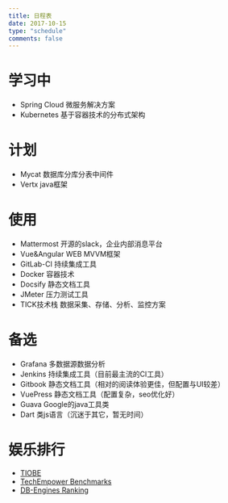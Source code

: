 ```yaml
---
title: 日程表
date: 2017-10-15
type: "schedule"
comments: false
---
```


# 学习中
- Spring Cloud 微服务解决方案
- Kubernetes 基于容器技术的分布式架构

# 计划
- Mycat 数据库分库分表中间件
- Vertx java框架

<!-- more -->

# 使用
- Mattermost 开源的slack，企业内部消息平台
- Vue&Angular WEB MVVM框架
- GitLab-CI 持续集成工具
- Docker 容器技术
- Docsify 静态文档工具
- JMeter 压力测试工具
- TICK技术栈 数据采集、存储、分析、监控方案

# 备选
- Grafana 多数据源数据分析
- Jenkins 持续集成工具（目前最主流的CI工具）
- Gitbook 静态文档工具（相对的阅读体验更佳，但配置与UI较差）
- VuePress 静态文档工具（配置复杂，seo优化好）
- Guava Google的java工具类
- Dart 类js语言（沉迷于其它，暂无时间）

# 娱乐排行
- [TIOBE](https://www.tiobe.com/tiobe-index/)
- [TechEmpower Benchmarks](https://www.techempower.com/benchmarks/)
- [DB-Engines Ranking](https://db-engines.com/en/ranking)

